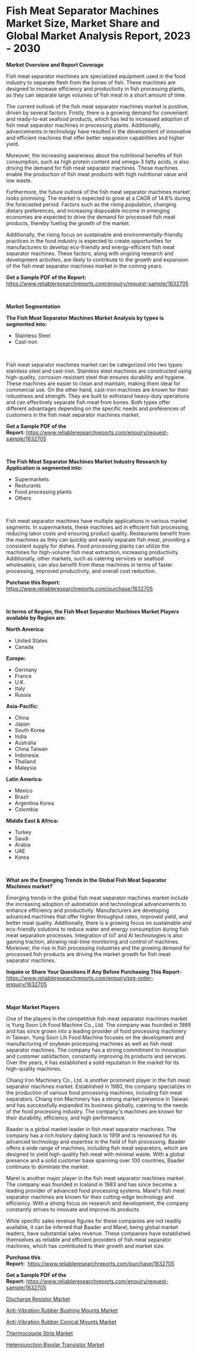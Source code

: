 <p><h1>Fish Meat Separator Machines Market Size, Market Share and Global Market Analysis Report, 2023 - 2030</h1></p><p><strong>Market Overview and Report Coverage</strong></p>
<p><p>Fish meat separator machines are specialized equipment used in the food industry to separate flesh from the bones of fish. These machines are designed to increase efficiency and productivity in fish processing plants, as they can separate large volumes of fish meat in a short amount of time.</p><p>The current outlook of the fish meat separator machines market is positive, driven by several factors. Firstly, there is a growing demand for convenient and ready-to-eat seafood products, which has led to increased adoption of fish meat separator machines in processing plants. Additionally, advancements in technology have resulted in the development of innovative and efficient machines that offer better separation capabilities and higher yield.</p><p>Moreover, the increasing awareness about the nutritional benefits of fish consumption, such as high protein content and omega-3 fatty acids, is also driving the demand for fish meat separator machines. These machines enable the production of fish meat products with high nutritional value and low waste.</p><p>Furthermore, the future outlook of the fish meat separator machines market looks promising. The market is expected to grow at a CAGR of 14.8% during the forecasted period. Factors such as the rising population, changing dietary preferences, and increasing disposable income in emerging economies are expected to drive the demand for processed fish meat products, thereby fueling the growth of the market.</p><p>Additionally, the rising focus on sustainable and environmentally-friendly practices in the food industry is expected to create opportunities for manufacturers to develop eco-friendly and energy-efficient fish meat separator machines. These factors, along with ongoing research and development activities, are likely to contribute to the growth and expansion of the fish meat separator machines market in the coming years.</p></p>
<p><strong>Get a Sample PDF of the Report:</strong> <a href="https://www.reliableresearchreports.com/enquiry/request-sample/1632705">https://www.reliableresearchreports.com/enquiry/request-sample/1632705</a></p>
<p>&nbsp;</p>
<p><strong>Market Segmentation</strong></p>
<p><strong>The Fish Meat Separator Machines Market Analysis by types is segmented into:</strong></p>
<p><ul><li>Stainless Steel</li><li>Cast-iron</li></ul></p>
<p>&nbsp;</p>
<p><p>Fish meat separator machines market can be categorized into two types: stainless steel and cast-iron. Stainless steel machines are constructed using high-quality, corrosion-resistant steel that ensures durability and hygiene. These machines are easier to clean and maintain, making them ideal for commercial use. On the other hand, cast-iron machines are known for their robustness and strength. They are built to withstand heavy-duty operations and can effectively separate fish meat from bones. Both types offer different advantages depending on the specific needs and preferences of customers in the fish meat separator machines market.</p></p>
<p><strong>Get a Sample PDF of the Report:</strong>&nbsp;<a href="https://www.reliableresearchreports.com/enquiry/request-sample/1632705">https://www.reliableresearchreports.com/enquiry/request-sample/1632705</a></p>
<p>&nbsp;</p>
<p><strong>The Fish Meat Separator Machines Market Industry Research by Application is segmented into:</strong></p>
<p><ul><li>Supermarkets</li><li>Resturants</li><li>Food processing plants</li><li>Others</li></ul></p>
<p>&nbsp;</p>
<p><p>Fish meat separator machines have multiple applications in various market segments. In supermarkets, these machines aid in efficient fish processing, reducing labor costs and ensuring product quality. Restaurants benefit from the machines as they can quickly and easily separate fish meat, providing a consistent supply for dishes. Food processing plants can utilize the machines for high-volume fish meat extraction, increasing productivity. Additionally, other markets, such as catering services or seafood wholesalers, can also benefit from these machines in terms of faster processing, improved productivity, and overall cost reduction.</p></p>
<p><strong>Purchase this Report:</strong>&nbsp; <a href="https://www.reliableresearchreports.com/purchase/1632705">https://www.reliableresearchreports.com/purchase/1632705</a></p>
<p>&nbsp;</p>
<p><strong>In terms of Region, the Fish Meat Separator Machines Market Players available by Region are:</strong></p>
<p>
    <p> <strong> North America: </strong>
        <ul>
            <li>United States</li>
            <li>Canada</li>
        </ul>
        </p> 
    <p> <strong> Europe: </strong>
        <ul>
            <li>Germany</li>
            <li>France</li>
            <li>U.K.</li>
            <li>Italy</li>
            <li>Russia</li>
        </ul>
        </p> 
    <p> <strong> Asia-Pacific: </strong>
        <ul>
            <li>China</li>
            <li>Japan</li>
            <li>South Korea</li>
            <li>India</li>
            <li>Australia</li>
            <li>China Taiwan</li>
            <li>Indonesia</li>
            <li>Thailand</li>
            <li>Malaysia</li>
        </ul>
        </p> 
    <p> <strong> Latin America: </strong>
        <ul>
            <li>Mexico</li>
            <li>Brazil</li>
            <li>Argentina Korea</li>
            <li>Colombia</li>
        </ul>
        </p> 
    <p> <strong> Middle East & Africa: </strong>
        <ul>
            <li>Turkey</li>
            <li>Saudi</li>
            <li>Arabia</li>
            <li>UAE</li>
            <li>Korea</li>
        </ul>
    </p>
    </p>
<p>&nbsp;</p>
<p><strong>What are the Emerging Trends in the Global Fish Meat Separator Machines market?</strong></p>
<p><p>Emerging trends in the global fish meat separator machines market include the increasing adoption of automation and technological advancements to enhance efficiency and productivity. Manufacturers are developing advanced machines that offer higher throughput rates, improved yield, and better meat quality. Additionally, there is a growing focus on sustainable and eco-friendly solutions to reduce water and energy consumption during fish meat separation processes. Integration of IoT and AI technologies is also gaining traction, allowing real-time monitoring and control of machines. Moreover, the rise in fish processing industries and the growing demand for processed fish products are driving the market growth for fish meat separator machines.</p></p>
<p><strong>Inquire or Share Your Questions If Any Before Purchasing This Report</strong>- <a href="https://www.reliableresearchreports.com/enquiry/pre-order-enquiry/1632705">https://www.reliableresearchreports.com/enquiry/pre-order-enquiry/1632705</a></p>
<p>&nbsp;</p>
<p><strong>Major Market Players</strong></p>
<p><p>One of the players in the competitive fish meat separator machines market is Yung Soon Lih Food Machine Co., Ltd. The company was founded in 1989 and has since grown into a leading provider of food processing machinery in Taiwan. Yung Soon Lih Food Machine focuses on the development and manufacturing of soybean processing machines as well as fish meat separator machines. The company has a strong commitment to innovation and customer satisfaction, constantly improving its products and services. Over the years, it has established a solid reputation in the market for its high-quality machines.</p><p>Chiang Iron Machinery Co., Ltd. is another prominent player in the fish meat separator machines market. Established in 1980, the company specializes in the production of various food processing machines, including fish meat separators. Chiang Iron Machinery has a strong market presence in Taiwan and has successfully expanded its business globally, catering to the needs of the food processing industry. The company's machines are known for their durability, efficiency, and high performance.</p><p>Baader is a global market leader in fish meat separator machines. The company has a rich history dating back to 1919 and is renowned for its advanced technology and expertise in the field of fish processing. Baader offers a wide range of machines, including fish meat separators, which are designed to yield high-quality fish meat with minimal waste. With a global presence and a solid customer base spanning over 100 countries, Baader continues to dominate the market.</p><p>Marel is another major player in the fish meat separator machines market. The company was founded in Iceland in 1983 and has since become a leading provider of advanced food processing systems. Marel's fish meat separator machines are known for their cutting-edge technology and efficiency. With a strong focus on research and development, the company constantly strives to innovate and improve its products.</p><p>While specific sales revenue figures for these companies are not readily available, it can be inferred that Baader and Marel, being global market leaders, have substantial sales revenue. These companies have established themselves as reliable and efficient providers of fish meat separator machines, which has contributed to their growth and market size.</p></p>
<p><strong>Purchase this Report:</strong>&nbsp;&nbsp;<a href="https://www.reliableresearchreports.com/purchase/1632705">https://www.reliableresearchreports.com/purchase/1632705</a></p>
<p></p>
<p><strong>Get a Sample PDF of the Report:</strong>&nbsp;<a href="https://www.reliableresearchreports.com/enquiry/request-sample/1632705">https://www.reliableresearchreports.com/enquiry/request-sample/1632705</a></p>
<p><p><a href="https://www.linkedin.com/pulse/discharge-resistor-market-share-amp-new-trends-analysis-xfnfe/">Discharge Resistor Market</a></p><p><a href="https://medium.com/@kejsioni/analyzing-anti-vibration-rubber-bushing-mounts-market-global-industry-perspective-and-forecast-80e16e033eca">Anti-Vibration Rubber Bushing Mounts Market</a></p><p><a href="https://medium.com/@kyliemorgan1913/anti-vibration-rubber-conical-mounts-market-insight-market-trends-growth-forecasted-from-2023-to-45892ead7cd7">Anti-Vibration Rubber Conical Mounts Market</a></p><p><a href="https://www.linkedin.com/pulse/thermocouple-strip-market-challenges-opportunities-growth-gmxve/">Thermocouple Strip Market</a></p><p><a href="https://www.linkedin.com/pulse/heterojunction-bipolar-transistor-market-insights-players-m6t8e/">Heterojunction Bipolar Transistor Market</a></p></p>